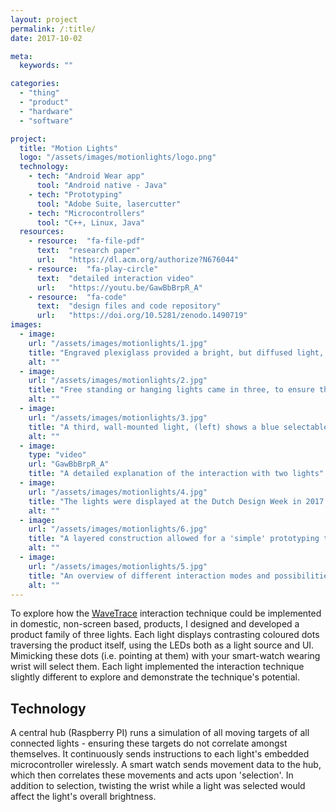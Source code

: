 ```yaml
---
layout: project
permalink: /:title/
date: 2017-10-02

meta:
  keywords: ""

categories:
  - "thing"
  - "product"
  - "hardware"
  - "software"

project:
  title: "Motion Lights"
  logo: "/assets/images/motionlights/logo.png"
  technology:
    - tech: "Android Wear app"
      tool: "Android native - Java"
    - tech: "Prototyping"
      tool: "Adobe Suite, lasercutter"
    - tech: "Microcontrollers"
      tool: "C++, Linux, Java"
  resources:
    - resource:  "fa-file-pdf"
      text:  "research paper"
      url:   "https://dl.acm.org/authorize?N676044"
    - resource:  "fa-play-circle"
      text:  "detailed interaction video"
      url:   "https://youtu.be/GawBbBrpR_A"
    - resource:  "fa-code"
      text:  "design files and code repository"
      url:   "https://doi.org/10.5281/zenodo.1490719"
images:
  - image:
    url: "/assets/images/motionlights/1.jpg"
    title: "Engraved plexiglass provided a bright, but diffused light, comfortable enough be looked at directly and function as a UI. Photo © Twijcer"
    alt: ""
  - image:
    url: "/assets/images/motionlights/2.jpg"
    title: "Free standing or hanging lights came in three, to ensure the 'UI' was visible from all directions. Photo © Twijcer"
    alt: ""
  - image:
    url: "/assets/images/motionlights/3.jpg"
    title: "A third, wall-mounted light, (left) shows a blue selectable 'dot' traversing along the light itself. Photo © Twijcer"
    alt: ""
  - image:
    type: "video"
    url: "GawBbBrpR_A"
    title: "A detailed explanation of the interaction with two lights"
  - image:
    url: "/assets/images/motionlights/4.jpg"
    title: "The lights were displayed at the Dutch Design Week in 2017. The smartwatch was secured using a modified, 3D printed, charger"
    alt: ""
  - image:
    url: "/assets/images/motionlights/6.jpg"
    title: "A layered construction allowed for a 'simple' prototyping tools and a slim form factor"
    alt: ""
  - image:
    url: "/assets/images/motionlights/5.jpg"
    title: "An overview of different interaction modes and possibilities for each light, and the underlying architecture."
    alt: ""
---
```


<p>To explore how the <u><a href="{{ "/wavetrace" | prepend: baseurl }}">WaveTrace</a></u> interaction technique could be implemented in domestic, non-screen based, products, I designed and developed a product family of three lights. Each light displays contrasting coloured dots traversing the product itself, using the LEDs both as a light source and UI. Mimicking these dots (i.e. pointing at them) with your smart-watch wearing wrist will select them. Each light implemented the interaction technique slightly different to explore and demonstrate the technique's potential.
</p>
<h2 class="h2">Technology</h2>
<p>
A central hub (Raspberry PI) runs a simulation of all moving targets of all connected lights - ensuring these targets do not correlate amongst themselves. It continuously sends instructions to each light's embedded microcontroller wirelessly. A smart watch sends movement data to the hub, which then correlates these movements and acts upon 'selection'. In addition to selection, twisting the wrist while a light was selected would affect the light's overall brightness.
</p>
